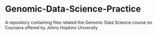 # Genomic-Data-Science-Practice
A repository containing files related the Genomic Data Science course on Coursera offered by Johns Hopkins University
